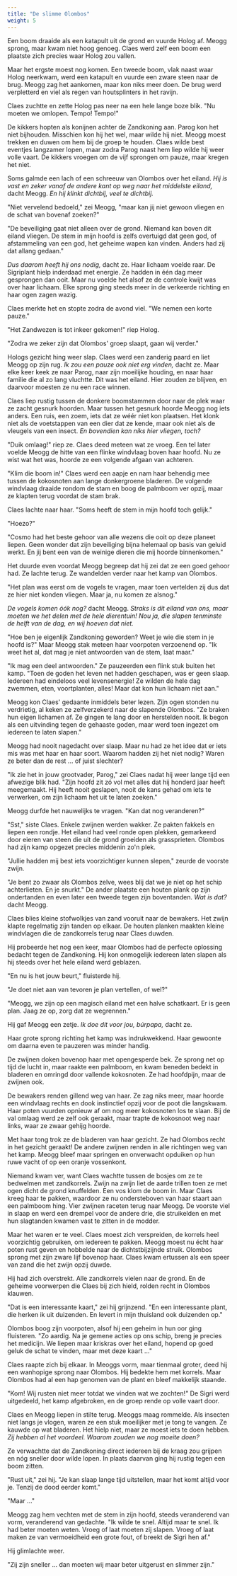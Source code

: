 ```yaml
---
title: "De slimme Olombos"
weight: 5
---
```


Een boom draaide als een katapult uit de grond en vuurde Holog af. Meogg sprong, maar kwam niet hoog genoeg. Claes werd zelf een boom een plaatste zich precies waar Holog zou vallen.

Maar het ergste moest nog komen. Een tweede boom, vlak naast waar Holog neerkwam, werd een katapult en vuurde een zware steen naar de brug. Meogg zag het aankomen, maar kon niks meer doen. De brug werd verpletterd en viel als regen van houtsplinters in het ravijn.

Claes zuchtte en zette Holog pas neer na een hele lange boze blik. "Nu moeten we omlopen. Tempo! Tempo!"

De kikkers hopten als konijnen achter de Zandkoning aan. Parog kon het niet bijhouden. Misschien kon hij het wel, maar wilde hij niet. Meogg moest trekken en duwen om hem bij de groep te houden. Claes wilde best eventjes langzamer lopen, maar zodra Parog naast hem liep wilde hij weer volle vaart. De kikkers vroegen om de vijf sprongen om pauze, maar kregen het niet.

Soms galmde een lach of een schreeuw van Olombos over het eiland. _Hij is vast en zeker vanaf de andere kant op weg naar het middelste eiland,_ dacht Meogg. _En hij klinkt dichtbij, veel te dichtbij._

"Niet vervelend bedoeld," zei Meogg, "maar kan jij niet gewoon vliegen en de schat van bovenaf zoeken?"

"De beveiliging gaat niet alleen over de grond. Niemand kan boven dit eiland vliegen. De stem in mijn hoofd is zelfs overtuigd dat geen god, of afstammeling van een god, het geheime wapen kan vinden. Anders had zij dat allang gedaan."

_Dus daarom heeft hij ons nodig,_ dacht ze. Haar lichaam voelde raar. De Sigriplant hielp inderdaad met energie. Ze hadden in één dag meer gesprongen dan ooit. Maar nu voelde het alsof ze de controle kwijt was over haar lichaam. Elke sprong ging steeds meer in de verkeerde richting en haar ogen zagen wazig.

Claes merkte het en stopte zodra de avond viel. "We nemen een korte pauze."

"Het Zandwezen is tot inkeer gekomen!" riep Holog.

"Zodra we zeker zijn dat Olombos' groep slaapt, gaan wij verder."

Hologs gezicht hing weer slap. Claes werd een zanderig paard en liet Meogg op zijn rug. _Ik zou een pauze ook niet erg vinden,_ dacht ze. Maar elke keer keek ze naar Parog, naar zijn moeilijke houding, en naar haar familie die al zo lang vluchtte. Dit was het eiland. Hier zouden ze blijven, en daarvoor moesten ze nu een race winnen.

Claes liep rustig tussen de donkere boomstammen door naar de plek waar ze zacht gesnurk hoorden. Maar tussen het gesnurk hoorde Meogg nog iets anders. Een ruis, een zoem, iets dat ze wéér niet kon plaatsen. Het klonk niet als de voetstappen van een dier dat ze kende, maar ook niet als de vleugels van een insect. _En bovendien kan niks hier vliegen, toch?_

"Duik omlaag!" riep ze. Claes deed meteen wat ze vroeg. Een tel later voelde Meogg de hitte van een flinke windvlaag boven haar hoofd. Nu ze wist wat het was, hoorde ze een volgende afgaan van achteren.

"Klim die boom in!" Claes werd een aapje en nam haar behendig mee tussen de kokosnoten aan lange donkergroene bladeren. De volgende windvlaag draaide rondom de stam en boog de palmboom ver opzij, maar ze klapten terug voordat de stam brak.

Claes lachte naar haar. "Soms heeft de stem in mijn hoofd toch gelijk."

"Hoezo?"

"Cosmo had het beste gehoor van alle wezens die ooit op deze planeet liepen. Geen wonder dat zijn beveiliging bijna helemaal op basis van geluid werkt. En jij bent een van de weinige dieren die mij hoorde binnenkomen."

Het duurde even voordat Meogg begreep dat hij zei dat ze een goed gehoor had. Ze lachte terug. Ze wandelden verder naar het kamp van Olombos.

"Het plan was eerst om de vogels te vragen, maar toen vertelden zij dus dat ze hier niet konden vliegen. Maar ja, nu komen ze alsnog."

_De vogels komen óók nog?_ dacht Meogg. _Straks is dit eiland van ons, maar moeten we het delen met de hele dierentuin! Nou ja, die slapen tenminste de helft van de dag, en wij hoeven dat niet._

"Hoe ben je eigenlijk Zandkoning geworden? Weet je wie die stem in je hoofd is?" Maar Meogg stak meteen haar voorpoten verzoenend op. "Ik weet het al, dat mag je niet antwoorden van de stem, laat maar."

"Ik mag een deel antwoorden." Ze pauzeerden een flink stuk buiten het kamp. "Toen de goden het leven net hadden geschapen, was er geen slaap. Iedereen had eindeloos veel levensenergie! Ze wilden de hele dag zwemmen, eten, voortplanten, alles! Maar dat kon hun lichaam niet aan."

Meogg kon Claes' gedaante inmiddels beter lezen. Zijn ogen stonden nu verdrietig, al keken ze zelfverzekerd naar de slapende Olombos. "Ze braken hun eigen lichamen af. Ze gingen te lang door en herstelden nooit. Ik begon als een uitvinding tegen de gehaaste goden, maar werd toen ingezet om iedereen te laten slapen."

Meogg had nooit nagedacht over slaap. Maar nu had ze het idee dat er iets mis was met haar en haar soort. Waarom hadden zij het niet nodig? Waren ze beter dan de rest ... of juist slechter?

"Ik zie het in jouw grootvader, Parog," zei Claes nadat hij weer lange tijd een afwezige blik had. "Zijn hoofd zit zó vol met alles dat hij honderd jaar heeft meegemaakt. Hij heeft nooit geslapen, nooit de kans gehad om iets te verwerken, om zijn lichaam het uit te laten zoeken."

Meogg durfde het nauwelijks te vragen. "Kan dat nog veranderen?" 

"Sst," siste Claes. Enkele zwijnen werden wakker. Ze pakten fakkels en liepen een rondje. Het eiland had veel ronde open plekken, gemarkeerd door eieren van steen die uit de grond groeiden als grassprieten. Olombos had zijn kamp opgezet precies middenin zo'n plek.

"Jullie hadden mij best iets voorzichtiger kunnen slepen," zeurde de voorste zwijn.

"Je bent zo zwaar als Olombos zelve, wees blij dat we je niet op het schip achterlieten. En je snurkt." De ander plaatste een houten plank op zijn ondertanden en even later een tweede tegen zijn boventanden. _Wat is dat?_ dacht Meogg.

Claes blies kleine stofwolkjes van zand vooruit naar de bewakers. Het zwijn klapte regelmatig zijn tanden op elkaar. De houten planken maakten kleine windvlagen die de zandkorrels terug naar Claes duwden.

Hij probeerde het nog een keer, maar Olombos had de perfecte oplossing bedacht tegen de Zandkoning. Hij kon onmogelijk iedereen laten slapen als hij steeds over het hele eiland werd geblazen. 

"En nu is het jouw beurt," fluisterde hij.

"Je doet niet aan van tevoren je plan vertellen, of wel?"

"Meogg, we zijn op een magisch eiland met een halve schatkaart. Er is geen plan. Jaag ze op, zorg dat ze wegrennen."

Hij gaf Meogg een zetje. _Ik doe dit voor jou, búrpapa,_ dacht ze.

Haar grote sprong richting het kamp was indrukwekkend. Haar gewoonte om daarna even te pauzeren was minder handig.

De zwijnen doken bovenop haar met opengesperde bek. Ze sprong net op tijd de lucht in, maar raakte een palmboom, en kwam beneden bedekt in bladeren en omringd door vallende kokosnoten. Ze had hoofdpijn, maar de zwijnen ook.

De bewakers renden gillend weg van haar. Ze zag niks meer, maar hoorde een windvlaag rechts en dook instinctief opzij voor de poot die langskwam. Haar poten vuurden opnieuw af om nog meer kokosnoten los te slaan. Bij de val omlaag werd ze zelf ook geraakt, maar trapte de kokosnoot weg naar links, waar ze zwaar gehijg hoorde.

Met haar tong trok ze de bladeren van haar gezicht. Ze had Olombos recht in het gezicht geraakt! De andere zwijnen renden in alle richtingen weg van het kamp. Meogg bleef maar springen en onverwacht opduiken op hun ruwe vacht of op een oranje vossenkont.

Niemand kwam ver, want Claes wachtte tussen de bosjes om ze te bedwelmen met zandkorrels. Zwijn na zwijn liet de aarde trillen toen ze met ogen dicht de grond knuffelden. Een vos klom de boom in. Maar Claes kreeg haar te pakken, waardoor ze nu ondersteboven van haar staart aan een palmboom hing. Vier zwijnen raceten terug naar Meogg. De voorste viel in slaap en werd een drempel voor de andere drie, die struikelden en met hun slagtanden kwamen vast te zitten in de modder.

Maar het waren er te veel. Claes moest zich verspreiden, de korrels heel voorzichtig gebruiken, om iedereen te pakken. Meogg moest nu écht haar poten rust geven en hobbelde naar de dichtstbijzijnde struik. Olombos sprong met zijn zware lijf bovenop haar. Claes kwam ertussen als een speer van zand die het zwijn opzij duwde.

Hij had zich overstrekt. Alle zandkorrels vielen naar de grond. En de geheime voorwerpen die Claes bij zich hield, rolden recht in Olombos klauwen.

"Dat is een interessante kaart," zei hij grijnzend. "En een interessante plant, die herken ik uit duizenden. En levert in mijn thuisland ook duizenden op."

Olombos boog zijn voorpoten, alsof hij een geheim in hun oor ging fluisteren. "Zo aardig. Na je gemene acties op ons schip, breng je precies het medicijn. We liepen maar kriskras over het eiland, hopend op goed geluk de schat te vinden, maar met deze kaart ..."

Claes raapte zich bij elkaar. In Meoggs vorm, maar tienmaal groter, deed hij een wanhopige sprong naar Olombos. Hij bedekte hem met korrels. Maar Olombos had al een hap genomen van de plant en bleef makkelijk staande.

"Kom! Wij rusten niet meer totdat we vinden wat we zochten!" De Sigri werd uitgedeeld, het kamp afgebroken, en de groep rende op volle vaart door.

Claes en Meogg liepen in stilte terug. Meoggs maag rommelde. Als insecten niet langs je vlogen, waren ze een stuk moeilijker met je tong te vangen. Ze kauwde op wat bladeren. Het hielp niet, maar ze moest iets te doen hebben. _Zij hebben al het voordeel. Waarom zouden we nog moeite doen?_

Ze verwachtte dat de Zandkoning direct iedereen bij de kraag zou grijpen en nóg sneller door wilde lopen. In plaats daarvan ging hij rustig tegen een boom zitten.

"Rust uit," zei hij. "Je kan slaap lange tijd uitstellen, maar het komt altijd voor je. Tenzij de dood eerder komt."

"Maar ..."

Meogg zag hem vechten met de stem in zijn hoofd, steeds veranderend van vorm, veranderend van gedachte. "Ik wilde te snel. Altijd maar te snel. Ik had beter moeten weten. Vroeg of laat moeten zij slapen. Vroeg of laat maken ze van vermoeidheid een grote fout, of breekt de Sigri hen af."

Hij glimlachte weer. 

"Zij zijn sneller ... dan moeten wij maar beter uitgerust en slimmer zijn."
